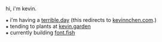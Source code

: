 hi, i'm kevin.

⁕ i'm having a [terrible.day](https://www.terrible.day) (this redirects to [kevinnchen.com](https://www.kevinnchen.com).)<br/>
⁕ tending to plants at [kevin.garden](https://kevin.garden)<br/>
⁕ currently building [font.fish](https://font.fish)<br/>
